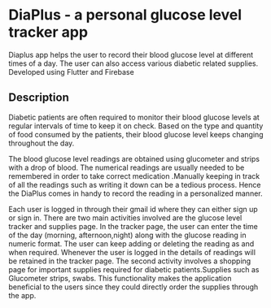 
# DiaPlus - a personal glucose level tracker app 

Diaplus app helps the user to record their blood glucose level at different times of a day. The user can also access various diabetic related supplies.
Developed using Flutter and Firebase


## Description

Diabetic patients are often required to monitor their blood glucose levels at regular intervals of time to keep it on check. Based on the type and quantity of food consumed by the patients, their blood glucose level keeps changing throughout the day.

 The blood glucose level readings are obtained using glucometer and strips with a drop of blood. The numerical readings are usually needed to be remembered in order to take correct medication .Manually keeping in track of all the readings such as writing it down can be a tedious process. Hence the DiaPlus comes in handy to record the reading in a personalized manner.

Each user is logged in through their gmail id where they can either sign up or sign in.
There are two main activities involved are the glucose level tracker and supplies page.
In the tracker page, the user can enter the time of the day (morning, afternoon,night) along with the glucose reading in numeric format.
The user can keep adding or deleting the reading as and when required. Whenever the user is logged in the details of readings will be retained in the tracker page.
The second activity involves a shopping page for important supplies required for diabetic patients.Supplies such as Glucometer strips, swabs. This functionality makes the application beneficial to the users since they could directly order the supplies through the app. 
